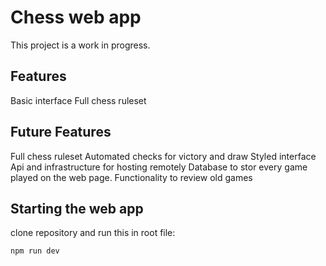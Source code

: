 # Chess web app
This project is a work in progress.

## Features
Basic interface
Full chess ruleset

## Future Features
Full chess ruleset
Automated checks for victory and draw
Styled interface
Api and infrastructure for hosting remotely
Database to stor every game played on the web page.
Functionality to review old games

## Starting the web app
clone repository and run this in root file:
```
npm run dev
```

